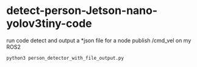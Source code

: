 # detect-person-Jetson-nano-yolov3tiny-code

run code detect and output a *json file for a node publish /cmd_vel on my ROS2
```
python3 person_detector_with_file_output.py
```
